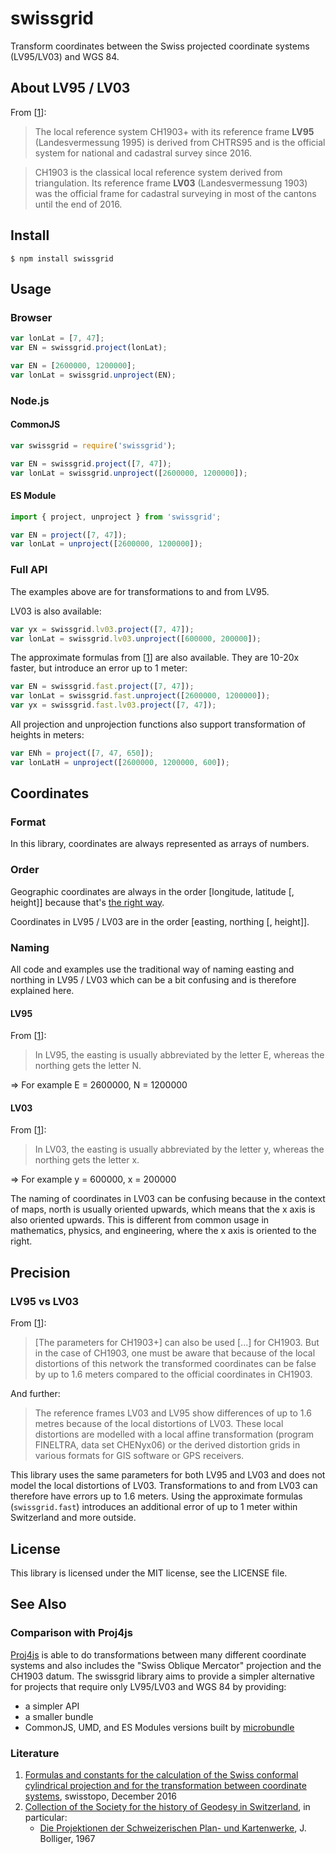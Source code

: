 # swissgrid

Transform coordinates between the Swiss projected coordinate systems (LV95/LV03) and WGS 84.

## About LV95 / LV03

From \[[1](#literature)\]:

> The local reference system CH1903+ with its reference frame **LV95** (Landesvermessung 1995) is
> derived from CHTRS95 and is the official system for national and cadastral survey since 2016.

> CH1903 is the classical local reference system derived from triangulation. Its reference frame **LV03**
> (Landesvermessung 1903) was the official frame for cadastral surveying in most of the cantons until
> the end of 2016.

## Install

```
$ npm install swissgrid
```

## Usage

### Browser

```javascript
var lonLat = [7, 47];
var EN = swissgrid.project(lonLat);
```

```javascript
var EN = [2600000, 1200000];
var lonLat = swissgrid.unproject(EN);
```

### Node.js

#### CommonJS

```javascript
var swissgrid = require('swissgrid');

var EN = swissgrid.project([7, 47]);
var lonLat = swissgrid.unproject([2600000, 1200000]);
```

#### ES Module

```javascript
import { project, unproject } from 'swissgrid';

var EN = project([7, 47]);
var lonLat = unproject([2600000, 1200000]);
```

### Full API

The examples above are for transformations to and from LV95.

LV03 is also available:

```javascript
var yx = swissgrid.lv03.project([7, 47]);
var lonLat = swissgrid.lv03.unproject([600000, 200000]);
```

The approximate formulas from \[[1](#literature)\] are also available. They are 10-20x faster, but
introduce an error up to 1 meter:

```javascript
var EN = swissgrid.fast.project([7, 47]);
var lonLat = swissgrid.fast.unproject([2600000, 1200000]);
var yx = swissgrid.fast.lv03.project([7, 47]);
```

All projection and unprojection functions also support transformation of heights in meters:

```javascript
var ENh = project([7, 47, 650]);
var lonLatH = unproject([2600000, 1200000, 600]);
```

## Coordinates

### Format

In this library, coordinates are always represented as arrays of numbers.

### Order

Geographic coordinates are always in the order \[longitude, latitude \[, height\]\] because that's
[the right way](http://www.macwright.org/2016/07/15/longitude-latitude-is-the-right-way.html).

Coordinates in LV95 / LV03 are in the order \[easting, northing \[, height\]\].

### Naming

All code and examples use the traditional way of naming easting and northing in LV95 / LV03
which can be a bit confusing and is therefore explained here.

#### LV95

From \[[1](#literature)\]:

> In LV95, the easting is usually abbreviated
> by the letter E, whereas the northing gets the letter N.

=> For example E = 2600000, N = 1200000

#### LV03

From \[[1](#literature)\]:

> In LV03, the easting is usually abbreviated by the letter y, whereas the
> northing gets the letter x.

=> For example y = 600000, x = 200000

The naming of coordinates in LV03 can be confusing because in the context of maps, north is usually
oriented upwards, which means that the x axis is also oriented upwards. This is different from common
usage in mathematics, physics, and engineering, where the x axis is oriented to the right.

## Precision

### LV95 vs LV03

From \[[1](#literature)\]:

> \[The parameters for CH1903+\] can also be used \[...\] for CH1903.
> But in the case of CH1903, one must be aware that because of the local
> distortions of this network the transformed coordinates can be false by up to 1.6 meters compared to
> the official coordinates in CH1903.

And further:

> The reference frames LV03 and LV95 show differences of up to 1.6 metres because of the local distortions
> of LV03. These local distortions are modelled with a local affine transformation (program
> FINELTRA, data set CHENyx06) or the derived distortion grids in various formats for GIS software or
> GPS receivers.

This library uses the same parameters for both LV95 and LV03 and does not model the local distortions of LV03.
Transformations to and from LV03 can therefore have errors up to 1.6 meters. Using the approximate formulas
(`swissgrid.fast`) introduces an additional error of up to 1 meter within Switzerland and more outside.

## License

This library is licensed under the MIT license, see the LICENSE file.

## See Also

### Comparison with Proj4js

[Proj4js](https://github.com/proj4js/proj4js) is able to do transformations between many different
coordinate systems and also includes the "Swiss Oblique Mercator" projection and the CH1903 datum.
The swissgrid library aims to provide a simpler alternative for projects that require only LV95/LV03
and WGS 84 by providing:
- a simpler API
- a smaller bundle
- CommonJS, UMD, and ES Modules versions built by [microbundle](https://github.com/developit/microbundle)

### Literature

1. [Formulas and constants for the calculation of the Swiss conformal cylindrical projection and for the transformation between coordinate systems](https://www.swisstopo.admin.ch/content/swisstopo-internet/en/online/calculation-services/_jcr_content/contentPar/tabs/items/documents_publicatio/tabPar/downloadlist/downloadItems/20_1467104436749.download/refsys_e.pdf), swisstopo, December 2016
2. [Collection of the Society for the history of Geodesy in Switzerland](https://emuseum.gggs.ch/literatur-lv/liste.htm#Landesvermessung%201903%20(LV03)), in particular:
   - [Die Projektionen der Schweizerischen Plan- und Kartenwerke](https://emuseum.gggs.ch/literatur-lv/liste-Dateien/1967_Bolliger_a.pdf), J. Bolliger, 1967
